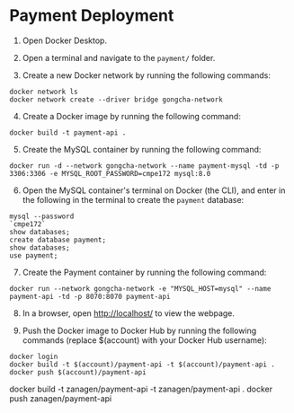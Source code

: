# Payment Deployment

1. Open Docker Desktop.

2. Open a terminal and navigate to the `payment/` folder.

3. Create a new Docker network by running the following commands:

```
docker network ls
docker network create --driver bridge gongcha-network
```

4. Create a Docker image by running the following command:

```
docker build -t payment-api .
```

5. Create the MySQL container by running the following command:

```
docker run -d --network gongcha-network --name payment-mysql -td -p 3306:3306 -e MYSQL_ROOT_PASSWORD=cmpe172 mysql:8.0
```

6. Open the MySQL container's terminal on Docker (the CLI), and enter in the following in the terminal to create the `payment` database:

```
mysql --password
`cmpe172`
show databases;
create database payment;
show databases;
use payment;
```

7. Create the Payment container by running the following command:

```
docker run --network gongcha-network -e "MYSQL_HOST=mysql" --name payment-api -td -p 8070:8070 payment-api
```

8. In a browser, open [http://localhost/](http://localhost/) to view the webpage.

9. Push the Docker image to Docker Hub by running the following commands (replace $(account) with your Docker Hub username):

```
docker login
docker build -t $(account)/payment-api -t $(account)/payment-api .
docker push $(account)/payment-api
```

docker build -t zanagen/payment-api -t zanagen/payment-api .
docker push zanagen/payment-api